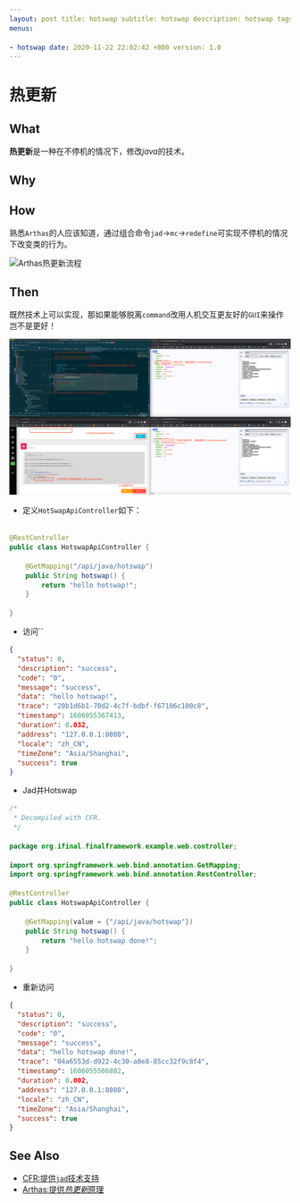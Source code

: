 ```yaml
---
layout: post title: hotswap subtitle: hotswap description: hotswap tags: []
menus:

- hotswap date: 2020-11-22 22:02:42 +800 version: 1.0
---
```


# 热更新

## What

**热更新**是一种在不停机的情况下，修改*java*的技术。

## Why

## How

熟悉`Arthas`的人应该知道，通过组合命令`jad`->`mc`->`redefine`可实现不停机的情况下改变类的行为。

![Arthas热更新流程](http://assets.processon.com/chart_image/5fba6fb90791293c5429cf66.png)

## Then

既然技术上可以实现，那如果能够脱离`command`改用人机交互更友好的`GUI`来操作岂不是更好！

![Hotswap](images/hotswap.png)

* 定义`HotSwapApiController`如下：

```java

@RestController
public class HotswapApiController {

    @GetMapping("/api/java/hotswap")
    public String hotswap() {
        return "hello hotswap!";
    }

}
```

* 访问``

```json
{
  "status": 0,
  "description": "success",
  "code": "0",
  "message": "success",
  "data": "hello hotswap!",
  "trace": "20b1d6b1-70d2-4c7f-bdbf-f67106c100c8",
  "timestamp": 1606055367413,
  "duration": 0.032,
  "address": "127.0.0.1:8080",
  "locale": "zh_CN",
  "timeZone": "Asia/Shanghai",
  "success": true
}
```

* Jad并Hotswap

```java
/*
 * Decompiled with CFR.
 */

package org.ifinal.finalframework.example.web.controller;

import org.springframework.web.bind.annotation.GetMapping;
import org.springframework.web.bind.annotation.RestController;

@RestController
public class HotswapApiController {

    @GetMapping(value = {"/api/java/hotswap"})
    public String hotswap() {
        return "hello hotswap done!";
    }

}

```

* 重新访问

```json
{
  "status": 0,
  "description": "success",
  "code": "0",
  "message": "success",
  "data": "hello hotswap done!",
  "trace": "04a6553d-d922-4c30-a0e8-85cc32f9c8f4",
  "timestamp": 1606055566802,
  "duration": 0.002,
  "address": "127.0.0.1:8080",
  "locale": "zh_CN",
  "timeZone": "Asia/Shanghai",
  "success": true
}
```

## See Also

* [CFR:提供`jad`技术支持](https://github.com/leibnitz27/cfr)
* [Arthas:提供*热更新*原理](https://arthas.aliyun.com/doc/index.html)